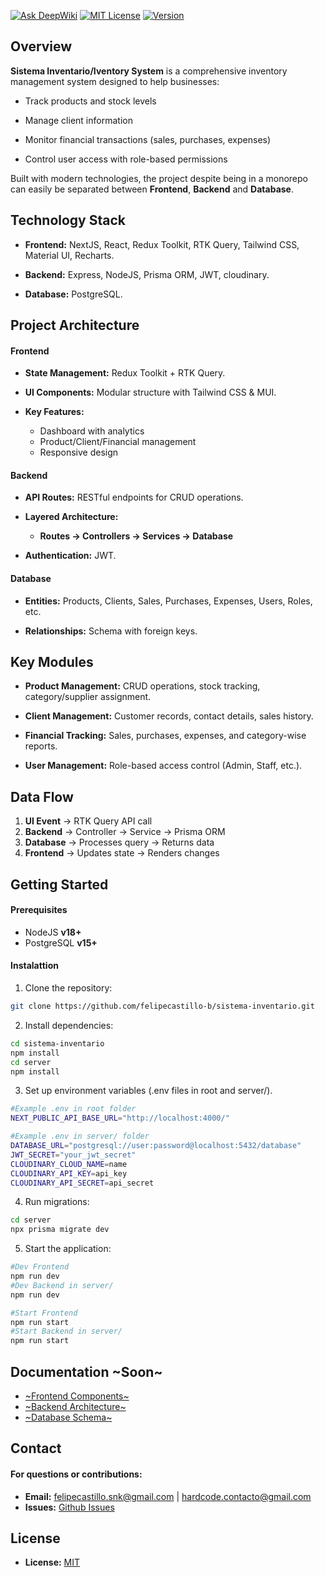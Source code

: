 [![Ask DeepWiki](https://deepwiki.com/badge.svg)](https://deepwiki.com/felipecastillo-b/sistema-inventario)
[![MIT License](https://img.shields.io/badge/License-MIT-blue.svg)](https://choosealicense.com/licenses/mit/)
[![Version](https://img.shields.io/badge/version-0.1.0-blue.svg)](https://github.com/felipecastillo-b/sistema-inventario/releases)

## Overview

**Sistema Inventario/Iventory System** is a comprehensive inventory management system designed to help businesses:

- Track products and stock levels

- Manage client information

- Monitor financial transactions (sales, purchases, expenses)

- Control user access with role-based permissions

Built with modern technologies, the project despite being in a monorepo can easily be separated between **Frontend**, **Backend** and **Database**.

## Technology Stack

- **Frontend:** NextJS, React, Redux Toolkit, RTK Query, Tailwind CSS, Material UI, Recharts.

- **Backend:** Express, NodeJS, Prisma ORM, JWT, cloudinary.

- **Database:** PostgreSQL.

## Project Architecture

#### Frontend

- **State Management:** Redux Toolkit + RTK Query.

- **UI Components:** Modular structure with Tailwind CSS & MUI.

- **Key Features:** 
  - Dashboard with analytics
  - Product/Client/Financial management
  - Responsive design

#### Backend

- **API Routes:** RESTful endpoints for CRUD operations.

- **Layered Architecture:**
  - **Routes → Controllers → Services → Database**

- **Authentication:** JWT.

#### Database

- **Entities:** Products, Clients, Sales, Purchases, Expenses, Users, Roles, etc.

- **Relationships:** Schema with foreign keys.

## Key Modules

- **Product Management:** CRUD operations, stock tracking, category/supplier assignment.

- **Client Management:** Customer records, contact details, sales history.

- **Financial Tracking:** Sales, purchases, expenses, and category-wise reports.

- **User Management:** Role-based access control (Admin, Staff, etc.).

## Data Flow

1. **UI Event** → RTK Query API call
2. **Backend** → Controller → Service → Prisma ORM
3. **Database** → Processes query → Returns data
4. **Frontend** → Updates state → Renders changes

## Getting Started

#### Prerequisites

- NodeJS **v18+**
- PostgreSQL **v15+**

#### Instalattion

1. Clone the repository:

```bash
git clone https://github.com/felipecastillo-b/sistema-inventario.git  
```

2. Install dependencies:

```bash
cd sistema-inventario  
npm install  
cd server  
npm install  
```

3. Set up environment variables (.env files in root and server/).

```bash
#Example .env in root folder
NEXT_PUBLIC_API_BASE_URL="http://localhost:4000/"
```
```bash
#Example .env in server/ folder
DATABASE_URL="postgresql://user:password@localhost:5432/database"
JWT_SECRET="your_jwt_secret"
CLOUDINARY_CLOUD_NAME=name
CLOUDINARY_API_KEY=api_key
CLOUDINARY_API_SECRET=api_secret
```

4. Run migrations:

```bash
cd server  
npx prisma migrate dev  
```

5. Start the application:

```bash
#Dev Frontend
npm run dev
#Dev Backend in server/
npm run dev

#Start Frontend
npm run start
#Start Backend in server/
npm run start
```

## Documentation ~Soon~

- [~Frontend Components~](https://github.com/felipecastillo-b)
- [~Backend Architecture~](https://github.com/felipecastillo-b)
- [~Database Schema~](https://github.com/felipecastillo-b)

## Contact

#### For questions or contributions:

- **Email:** <felipecastillo.snk@gmail.com> | <hardcode.contacto@gmail.com> 
- **Issues:** [Github Issues](https://github.com/felipecastillo-b/sistema-inventario/issues)

## License

- **License:** [MIT](https://github.com/felipecastillo-b/sistema-inventario/blob/main/LICENSE.md)